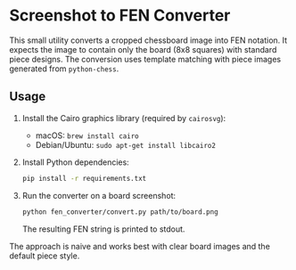 # Screenshot to FEN Converter

This small utility converts a cropped chessboard image into FEN notation. It expects the image to contain only the board (8x8 squares) with standard piece designs. The conversion uses template matching with piece images generated from `python-chess`.

## Usage

1. Install the Cairo graphics library (required by `cairosvg`):
   - macOS: `brew install cairo`
   - Debian/Ubuntu: `sudo apt-get install libcairo2`
   
2. Install Python dependencies:
   ```bash
   pip install -r requirements.txt
   ```
3. Run the converter on a board screenshot:
   ```bash
   python fen_converter/convert.py path/to/board.png
   ```
   The resulting FEN string is printed to stdout.

The approach is naive and works best with clear board images and the default piece style.
